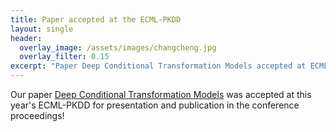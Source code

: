 ```yaml
---
title: Paper accepted at the ECML-PKDD
layout: single
header:
  overlay_image: /assets/images/changcheng.jpg
  overlay_filter: 0.15
excerpt: "Paper Deep Conditional Transformation Models accepted at ECML"
---
```


Our paper [Deep Conditional Transformation Models](https://arxiv.org/abs/2010.07860) was accepted at this year's ECML-PKDD for presentation and publication in the conference proceedings! 

